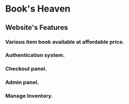 <!-- Website title -->

# Book's Heaven

<!-- Website features -->

## Website's Features

### Various item book available at affordable price.

### Authentication system.

### Checkout panel.

### Admin panel.

### Manage Inventory.
